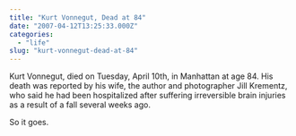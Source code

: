 ```yaml
---
title: "Kurt Vonnegut, Dead at 84"
date: "2007-04-12T13:25:33.000Z"
categories: 
  - "life"
slug: "kurt-vonnegut-dead-at-84"
---
```


Kurt Vonnegut, died on Tuesday, April 10th, in Manhattan at age 84. His death was reported by his wife, the author and photographer Jill Krementz, who said he had been hospitalized after suffering irreversible brain injuries as a result of a fall several weeks ago.

So it goes.
